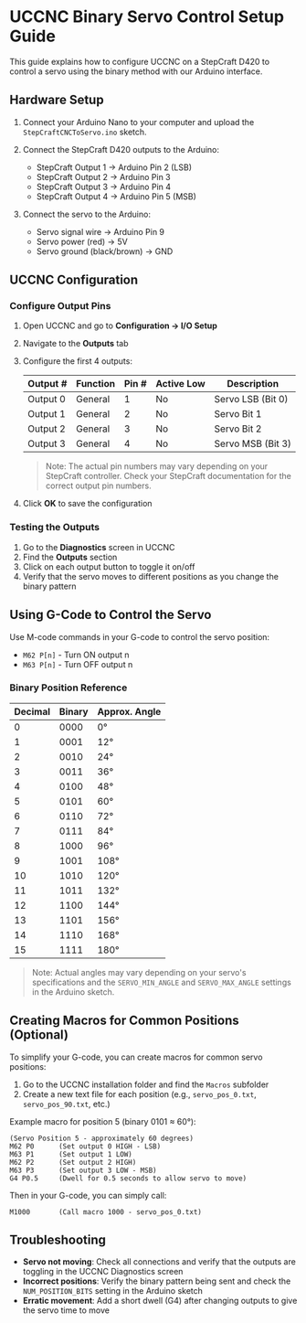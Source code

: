 # UCCNC Binary Servo Control Setup Guide

This guide explains how to configure UCCNC on a StepCraft D420 to control a servo using the binary method with our Arduino interface.

## Hardware Setup

1. Connect your Arduino Nano to your computer and upload the `StepCraftCNCToServo.ino` sketch.

2. Connect the StepCraft D420 outputs to the Arduino:
   - StepCraft Output 1 → Arduino Pin 2 (LSB)
   - StepCraft Output 2 → Arduino Pin 3
   - StepCraft Output 3 → Arduino Pin 4
   - StepCraft Output 4 → Arduino Pin 5 (MSB)

3. Connect the servo to the Arduino:
   - Servo signal wire → Arduino Pin 9
   - Servo power (red) → 5V
   - Servo ground (black/brown) → GND

## UCCNC Configuration

### Configure Output Pins

1. Open UCCNC and go to **Configuration → I/O Setup**
2. Navigate to the **Outputs** tab
3. Configure the first 4 outputs:

   | Output # | Function | Pin # | Active Low | Description |
   |----------|----------|-------|------------|-------------|
   | Output 0 | General  | 1     | No         | Servo LSB (Bit 0) |
   | Output 1 | General  | 2     | No         | Servo Bit 1 |
   | Output 2 | General  | 3     | No         | Servo Bit 2 |
   | Output 3 | General  | 4     | No         | Servo MSB (Bit 3) |

   > Note: The actual pin numbers may vary depending on your StepCraft controller. Check your StepCraft documentation for the correct output pin numbers.

4. Click **OK** to save the configuration

### Testing the Outputs

1. Go to the **Diagnostics** screen in UCCNC
2. Find the **Outputs** section
3. Click on each output button to toggle it on/off
4. Verify that the servo moves to different positions as you change the binary pattern

## Using G-Code to Control the Servo

Use M-code commands in your G-code to control the servo position:

- `M62 P[n]` - Turn ON output n
- `M63 P[n]` - Turn OFF output n

### Binary Position Reference

| Decimal | Binary | Approx. Angle |
|---------|--------|---------------|
| 0       | 0000   | 0°            |
| 1       | 0001   | 12°           |
| 2       | 0010   | 24°           |
| 3       | 0011   | 36°           |
| 4       | 0100   | 48°           |
| 5       | 0101   | 60°           |
| 6       | 0110   | 72°           |
| 7       | 0111   | 84°           |
| 8       | 1000   | 96°           |
| 9       | 1001   | 108°          |
| 10      | 1010   | 120°          |
| 11      | 1011   | 132°          |
| 12      | 1100   | 144°          |
| 13      | 1101   | 156°          |
| 14      | 1110   | 168°          |
| 15      | 1111   | 180°          |

> Note: Actual angles may vary depending on your servo's specifications and the `SERVO_MIN_ANGLE` and `SERVO_MAX_ANGLE` settings in the Arduino sketch.

## Creating Macros for Common Positions (Optional)

To simplify your G-code, you can create macros for common servo positions:

1. Go to the UCCNC installation folder and find the `Macros` subfolder
2. Create a new text file for each position (e.g., `servo_pos_0.txt`, `servo_pos_90.txt`, etc.)

Example macro for position 5 (binary 0101 ≈ 60°):
```
(Servo Position 5 - approximately 60 degrees)
M62 P0      (Set output 0 HIGH - LSB)
M63 P1      (Set output 1 LOW)
M62 P2      (Set output 2 HIGH)
M63 P3      (Set output 3 LOW - MSB)
G4 P0.5     (Dwell for 0.5 seconds to allow servo to move)
```

Then in your G-code, you can simply call:
```
M1000       (Call macro 1000 - servo_pos_0.txt)
```

## Troubleshooting

- **Servo not moving**: Check all connections and verify that the outputs are toggling in the UCCNC Diagnostics screen
- **Incorrect positions**: Verify the binary pattern being sent and check the `NUM_POSITION_BITS` setting in the Arduino sketch
- **Erratic movement**: Add a short dwell (G4) after changing outputs to give the servo time to move 